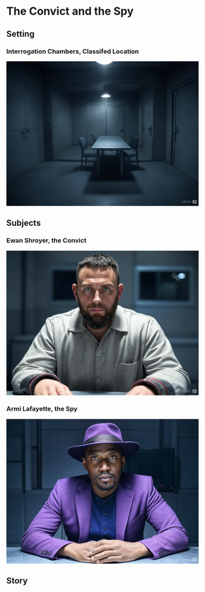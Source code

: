 # The Convict and the Spy

## Setting

### Interrogation Chambers, Classifed Location

![Prison](../images/CoS/interrogation.jpeg)

## Subjects

### Ewan Shroyer, the Convict

![The Shadow](../images/CoS/shroyer3.jpeg)

### Armi Lafayette, the Spy

![Lee](../images/CoS/armi.jpeg)

## Story
